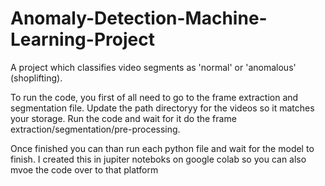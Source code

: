 # Anomaly-Detection-Machine-Learning-Project
A project which classifies video segments as 'normal' or 'anomalous' (shoplifting).

To run the code, you first of all need to go to the frame extraction and segmentation file. Update the path directoryy for the videos so it matches your storage.
Run the code and wait for it do the frame extraction/segmentation/pre-processing. 

Once finished you can than run each python file and wait for the model to finish.
I created this in jupiter noteboks on google colab so you can also mvoe the code over to that platform
